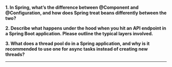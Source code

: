 **1. In Spring, what’s the difference between @Component and @Configuration, and how does Spring treat beans differently between the two?**

  

**2. Describe what happens under the hood when you hit an API endpoint in a Spring Boot application. Please outline the typical layers involved.**

  

**3. What does a thread pool do in a Spring application, and why is it recommended to use one for async tasks instead of creating new threads?**

---